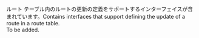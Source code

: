 <Namespace Name="Microsoft.Azure.Management.Network.Fluent.Route.UpdateDefinition">
  <Docs>
    <summary><span data-ttu-id="0c118-101">ルート テーブル内のルートの更新の定義をサポートするインターフェイスが含まれています。</span><span class="sxs-lookup"><span data-stu-id="0c118-101">Contains interfaces that support defining the update of a route in a route table.</span></span></summary> 
    <remarks>To be added.</remarks>
  </Docs>
</Namespace>
